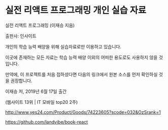 # 실전 리액트 프로그래밍 개인 실습 자료

실전 리액트 프로그래밍 (이재승 지음)

출판사: 인사이트

개인의 학습 능력 배양을 위해 실습자료로만 이용하고 있습니다.

이곳에 존재하는 모든 자료는 학습 능력 배양 이외의 어떠한 용도로도 사용하지 않을 것입니다.

만약에, 이 프로젝트를 처음 접하셨다면 다음의 링크에서 원본 소스를 먼저 확인하실 것을 권장합니다.

이재승 저, 2019년 6월 17일 출간

(웹사이트 13위 | IT 모바일 top20 2주)

http://www.yes24.com/Product/Goods/74223605?scode=032&OzSrank=1

https://github.com/landvibe/book-react

